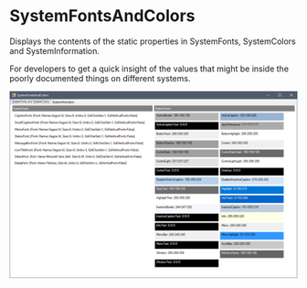 # SystemFontsAndColors

Displays the contents of the static properties in SystemFonts, SystemColors and SystemInformation.

For developers to get a quick insight of the values that might be inside the poorly documented things on different systems.

![screenshot](screenshot.png)
